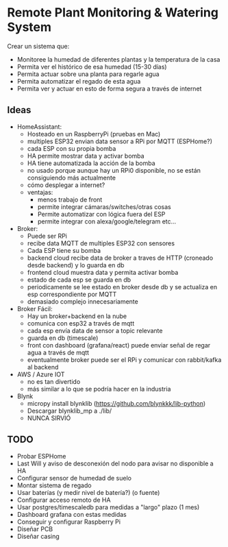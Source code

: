 # Remote Plant Monitoring & Watering System
Crear un sistema que:
- Monitoree la humedad de diferentes plantas y la temperatura de la casa
- Permita ver el histórico de esa humedad (15-30 días)
- Permita actuar sobre una planta para regarle agua
- Permita automatizar el regado de esta agua
- Permita ver y actuar en esto de forma segura a través de internet

## Ideas
- HomeAssistant:
    - Hosteado en un RaspberryPi (pruebas en Mac)
    - multiples ESP32 envian data sensor a RPi por MQTT (ESPHome?)
    - cada ESP con su propia bomba
    - HA permite mostrar data y activar bomba
    - HA tiene automatizada la acción de la bomba
    - no usado porque aunque hay un RPi0 disponible, no se están consiguiendo más actualmente
    - cómo desplegar a internet?
    - ventajas:
        - menos trabajo de front
        - permite integrar cámaras/switches/otras cosas
        - Permite automatizar con lógica fuera del ESP
        - permite integrar con alexa/google/telegram etc...
- Broker:
    - Puede ser RPi
    - recibe data MQTT de multiples ESP32 con sensores
    - Cada ESP tiene su bomba
    - backend cloud recibe data de broker a traves de HTTP (croneado desde backend) y lo guarda en db
    - frontend cloud muestra data y permita activar bomba
    - estado de cada esp se guarda en db
    - periodicamente se lee estado en broker desde db y se actualiza en esp correspondiente por MQTT
    - demasiado complejo innecesariamente
- Broker Fácil:
    - Hay un broker+backend en la nube
    - comunica con esp32 a través de mqtt
    - cada esp envía data de sensor a topic relevante
    - guarda en db (timescale)
    - front con dashboard (grafana/react) puede enviar señal de regar agua a través de mqtt
    - eventualmente broker puede ser el RPi y comunicar con rabbit/kafka al backend 
- AWS / Azure IOT
    - no es tan divertido
    - más similar a lo que se podría hacer en la industria
- Blynk
    - micropy install blynklib (https://github.com/blynkkk/lib-python)
    - Descargar blynklib_mp a ./lib/
    - NUNCA SIRVIÓ

## TODO
- Probar ESPHome
- Last Will y aviso de desconexión del nodo para avisar no disponible a HA
- Configurar sensor de humedad de suelo
- Montar sistema de regado
- Usar baterías (y medir nivel de batería?) (o fuente)
- Configurar acceso remoto de HA
- Usar postgres/timescaledb para medidas a "largo" plazo (1 mes)
- Dashboard grafana con estas medidas
- Conseguir y configurar Raspberry Pi
- Diseñar PCB
- Diseñar casing